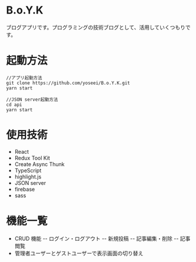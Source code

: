 # B.o.Y.K

ブログアプリです。プログラミングの技術ブログとして、活用していくつもりです。

# 起動方法

```
//アプリ起動方法
git clone https://github.com/yoseei/B.o.Y.K.git
yarn start

//JSON server起動方法
cd api
yarn start
```

# 使用技術

- React
- Redux Tool Kit
- Create Async Thunk
- TypeScript
- highlight.js
- JSON server
- firebase
- sass

# 機能一覧

- CRUD 機能
  -- ログイン・ログアウト
  -- 新規投稿
  -- 記事編集・削除
  -- 記事閲覧
- 管理者ユーザーとゲストユーザーで表示画面の切り替え
